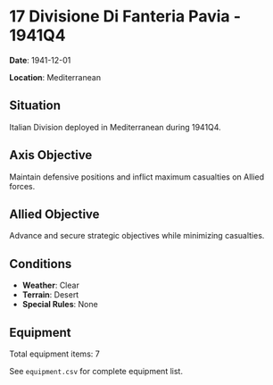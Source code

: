 # 17 Divisione Di Fanteria Pavia - 1941Q4

**Date**: 1941-12-01

**Location**: Mediterranean

## Situation

Italian Division deployed in Mediterranean during 1941Q4.

## Axis Objective

Maintain defensive positions and inflict maximum casualties on Allied forces.

## Allied Objective

Advance and secure strategic objectives while minimizing casualties.

## Conditions

- **Weather**: Clear
- **Terrain**: Desert
- **Special Rules**: None

## Equipment

Total equipment items: 7

See `equipment.csv` for complete equipment list.
